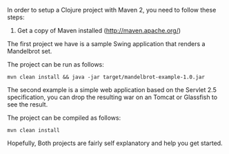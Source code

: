 In order to setup a Clojure project with Maven 2, you need to follow these steps:

1. Get a copy of Maven installed (http://maven.apache.org/)

The first project we have is a sample Swing application that renders a Mandelbrot set.

The project can be run as follows:

```
mvn clean install && java -jar target/mandelbrot-example-1.0.jar
```

The second example is a simple web application based on the Servlet 2.5 specification, you can drop the resulting war on an Tomcat or Glassfish to see the result.

The project can be compiled as follows:

```
mvn clean install
```

Hopefully, Both projects are fairly self explanatory and help you get started.
